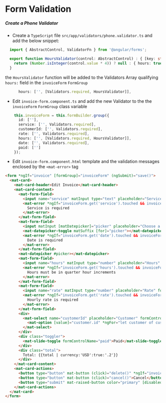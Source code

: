 # Form Validation

##### Create a Phone Validator

* Create a `TypeScript` file `src/app/validators/phone.validator.ts` and add the below snippet:

```typescript
  import { AbstractControl, ValidatorFn } from '@angular/forms';

  export function HoursValidator(control: AbstractControl) : { [key: string]: any } {     
    return (Number.isInteger(control.value * 4)) ? null : { hours: true };     
  }
```

the `HoursValidator` function will be added to the Validators Array qualifying `hours:` field in the `invoiceForm` `FormGroup`

```typescript
      hours: ['', [Validators.required, HoursValidator]],
```

* Edit `invoice-form.component.ts` and add the new Validator to the the `invoiceForm` `FormGroup` class variable


```typescript
    this.invoiceForm = this.formBuilder.group({
      id: [''],
      service: ['', Validators.required],
      customerId: ['', Validators.required],
      rate: ['', Validators.required],
      hours: ['', [Validators.required, HoursValidator]],
      date: ['', Validators.required],
      paid: ['']
    });
```

* Edit `invoice-form.component.html` template and the validation messages enclosed by the `<mat-error>` tag

```html 
<form *ngIf="invoice" [formGroup]="invoiceForm" (ngSubmit)="save()">
  <mat-card>
    <mat-card-header>Edit Invoice</mat-card-header>
    <mat-card-content>
      <mat-form-field>
        <input name="service" matInput type="text" placeholder="Service" formControlName="service">
        <mat-error *ngIf="invoiceForm.get('service').touched && invoiceForm.get('service').invalid">
          Service is required
        </mat-error>
      </mat-form-field>
      <mat-form-field>
        <input matInput [matDatepicker]="picker" placeholder="Choose a date" formControlName="date">
        <mat-datepicker-toggle matSuffix [for]="picker"></mat-datepicker-toggle>
        <mat-error *ngIf="invoiceForm.get('date').touched && invoiceForm.get('date').invalid">
          Date is required
        </mat-error>
      </mat-form-field>
      <mat-datepicker #picker></mat-datepicker>
      <mat-form-field>
        <input name="hours" matInput type="number" placeholder="Hours" formControlName="hours">
        <mat-error *ngIf="invoiceForm.get('hours').touched && invoiceForm.get('hours').invalid">
          Hours must be in quarter hour increments
        </mat-error>
      </mat-form-field>
      <mat-form-field>
        <input name="rate" matInput type="number" placeholder="Rate" formControlName="rate">
        <mat-error *ngIf="invoiceForm.get('rate').touched && invoiceForm.get('rate').invalid">
          Hourly rate is required
        </mat-error>
      </mat-form-field>
      <div>
        <mat-select name="customerId" placeholder="Customer" formControlName="customerId">
          <mat-option [value]="customer.id" *ngFor="let customer of customers">{{customer?.name}}</mat-option>
        </mat-select>
      </div>
      <div class="toggler">
        <mat-slide-toggle formControlName="paid">Paid</mat-slide-toggle>
      </div>
      <div class="total">
        Total: {{total | currency:'USD':true:'.2'}}
      </div>
    </mat-card-content>
    <mat-card-actions>
      <button type="button" mat-button (click)="delete()" *ngIf="invoice.id">Delete</button>
      <button type="button" mat-button (click)="cancel()">Cancel</button>
      <button type="submit" mat-raised-button color="primary" [disabled]="invoiceForm.invalid">Save</button>
    </mat-card-actions>
  </mat-card>
</form>
```
